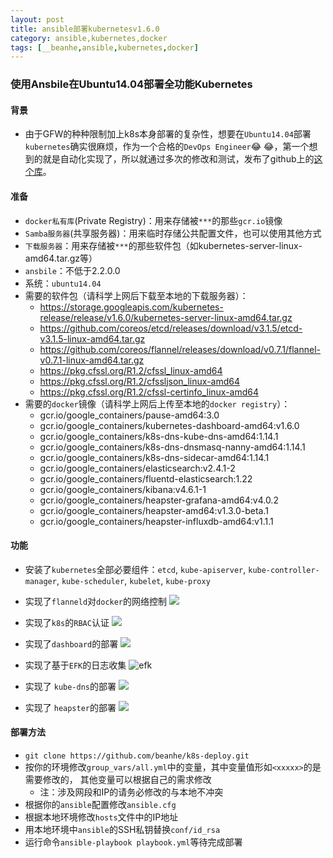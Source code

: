 ```yaml
---
layout: post
title: ansible部署kubernetesv1.6.0
category: ansible,kubernetes,docker
tags: [__beanhe,ansible,kubernetes,docker]
---
```


### 使用Ansbile在Ubuntu14.04部署全功能Kubernetes

#### 背景

- 由于GFW的种种限制加上k8s本身部署的复杂性，想要在`Ubuntu14.04`部署`kubernetes`确实很麻烦，作为一个合格的`DevOps Engineer`:joy: :joy:，第一个想到的就是自动化实现了，所以就通过多次的修改和测试，发布了github上的[这个库](https://github.com/beanhe/k8s-deploy)。

#### 准备

- `docker私有库`(Private Registry)：用来存储被`***`的那些`gcr.io`镜像
- `Samba服务器`(共享服务器)：用来临时存储公共配置文件，也可以使用其他方式
- `下载服务器`：用来存储被`***`的那些软件包（如kubernetes-server-linux-amd64.tar.gz等）
- `ansbile`：不低于2.2.0.0
- 系统：`ubuntu14.04`
- 需要的软件包（请科学上网后下载至本地的下载服务器）：
	- https://storage.googleapis.com/kubernetes-release/release/v1.6.0/kubernetes-server-linux-amd64.tar.gz
	- https://github.com/coreos/etcd/releases/download/v3.1.5/etcd-v3.1.5-linux-amd64.tar.gz
	- https://github.com/coreos/flannel/releases/download/v0.7.1/flannel-v0.7.1-linux-amd64.tar.gz
	- https://pkg.cfssl.org/R1.2/cfssl_linux-amd64
	- https://pkg.cfssl.org/R1.2/cfssljson_linux-amd64
	- https://pkg.cfssl.org/R1.2/cfssl-certinfo_linux-amd64
- 需要的`docker`镜像（请科学上网后上传至本地的`docker registry`）：
	- gcr.io/google_containers/pause-amd64:3.0
	- gcr.io/google_containers/kubernetes-dashboard-amd64:v1.6.0
	- gcr.io/google_containers/k8s-dns-kube-dns-amd64:1.14.1
	- gcr.io/google_containers/k8s-dns-dnsmasq-nanny-amd64:1.14.1
	- gcr.io/google_containers/k8s-dns-sidecar-amd64:1.14.1
	- gcr.io/google_containers/elasticsearch:v2.4.1-2
	- gcr.io/google_containers/fluentd-elasticsearch:1.22
	- gcr.io/google_containers/kibana:v4.6.1-1
	- gcr.io/google_containers/heapster-grafana-amd64:v4.0.2
	- gcr.io/google_containers/heapster-amd64:v1.3.0-beta.1
	- gcr.io/google_containers/heapster-influxdb-amd64:v1.1.1

#### 功能

- 安装了`kubernetes`全部必要组件：`etcd`, `kube-apiserver`, `kube-controller-manager`, `kube-scheduler`, `kubelet`, `kube-proxy`
- 实现了`flanneld`对`docker`的网络控制
![](/files/201706/27171303482_flanneld.png)

- 实现了`k8s`的`RBAC`认证
![](/files/201706/27171421658_rbac.png)

- 实现了`dashboard`的部署
![](/files/201706/27171204746_dashboard1.png)

- 实现了基于`EFK`的日志收集
![efk](/files/201706/27171048033_efk.png "efk")

- 实现了 `kube-dns`的部署
![](/files/201706/27171447754_cluster-info.png)

- 实现了 `heapster`的部署
![](/files/201706/27171133579_grafana.png)

#### 部署方法

- `git clone https://github.com/beanhe/k8s-deploy.git`
- 按你的环境修改`group_vars/all.yml`中的变量，其中变量值形如`<xxxxx>`的是需要修改的， 其他变量可以根据自己的需求修改
	- 注：涉及网段和IP的请务必修改的与本地不冲突
- 根据你的`ansible`配置修改`ansible.cfg`
- 根据本地环境修改`hosts`文件中的IP地址
- 用本地环境中`ansible`的SSH私钥替换`conf/id_rsa`
- 运行命令`ansible-playbook playbook.yml`等待完成部署